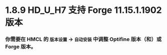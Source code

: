 # 1.8.9 HD_U_H7 支持 Forge 11.15.1.1902 版本

### 你需要在 HMCL 的 `版本设置` -> `自动安装` 中调整 Optifine 版本（和）或 Forge 版本。
